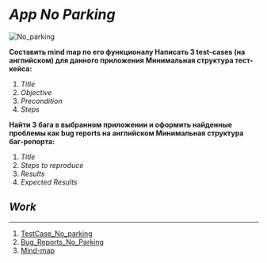# *App No Parking*

![No_parking](https://user-images.githubusercontent.com/104720406/173225273-c4918a01-e6b7-4b6f-b912-d58d74666034.png)


__Составить mind map по его функционалу
Написать 3 test-cases (на английском) для данного приложения
Минимальная структура тест-кейса:__

1. *Title*
2. *Objective*
3. *Precondition*
4. *Steps*

__Найти 3 бага в выбранном приложении и оформить найденные проблемы как bug reports на английском
Минимальная структура баг-репорта:__

1. *Title*
2. *Steps to reproduce*
3. *Results*
4. *Expected Results*

## *Work*
____
1. [TestCase_No_parking](https://docs.google.com/spreadsheets/d/1lk3cstG8_H4eiRh-DInVjdjdLObRV1be/edit?usp=sharing&ouid=104034525120978554441&rtpof=true&sd=true)
2. [Bug_Reports_No_Parking](https://docs.google.com/spreadsheets/d/1Yzkd49sAWEcTucvu08M8WzDQwVwFjm6h/edit?usp=sharing&ouid=104034525120978554441&rtpof=true&sd=true)
3. [Mind-map](https://drive.google.com/file/d/10dSXX-tB71MHdycSnXAANJ-YLxybgcum/view?usp=sharing)

